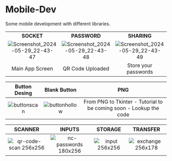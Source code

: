 # Mobile-Dev
Some mobile development with different libraries.

|             |             |            |
| :---:       |       :---: |   :---:    |
|  **SOCKET** | **PASSWORD**| **SHARING**|
|![Screenshot_2024-05-29_22-43-47](https://github.com/duguayworld/Mobile-Dev/assets/153779837/5576f6ec-7ccf-4833-9108-687af3277fb2)|![Screenshot_2024-05-29_22-43-48](https://github.com/duguayworld/Mobile-Dev/assets/153779837/8aa186cf-7c15-4411-abc5-761d6882a8ef)|![Screenshot_2024-05-29_22-43-49](https://github.com/duguayworld/Mobile-Dev/assets/153779837/7f8b62e4-99c1-4e8b-9416-364ee4760026)|
|Main App Screen|QR Code Uploaded|Store your passwords|



|**Button Desing**   | **Blank Button**  | **PNG** |
| :----------------: | :---------------: |  :---:  |
|![buttonscan](https://github.com/duguayworld/Mobile-Dev/assets/153779837/7829bb05-7e5e-433c-a4de-a09f7a165114)|![buttonhollow](https://github.com/duguayworld/Mobile-Dev/assets/153779837/aa716410-1fc2-400b-9acd-b816f1925101)| From PNG to Tkinter - Tutorial to be coming soon - Lookup the code|



| **SCANNER** |  **INPUTS** |**STORAGE** | **TRANSFER**|
|    :---:    |   :---:     |   :---:    |   :---:     |
|![qr-code-scan 256x256](https://github.com/duguayworld/Mobile-Dev/assets/153779837/8b243309-1d0e-4d45-8796-dfcce794ba91)|![nc-passwords 180x256](https://github.com/duguayworld/Mobile-Dev/assets/153779837/e6ffa9b4-564e-4764-b893-4fb9d4ca5edb)|![input 256x256](https://github.com/duguayworld/Mobile-Dev/assets/153779837/ae3a381c-59fa-4513-9e46-c609f3b16bbf)|![exchange 256x178](https://github.com/duguayworld/Mobile-Dev/assets/153779837/a5482633-e7c3-4f71-a832-d6c1aac05b7a)|








